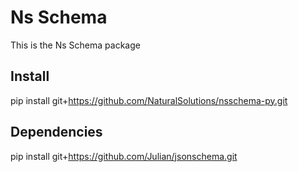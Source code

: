 # Ns Schema

This is the  Ns Schema package

## Install

pip install git+https://github.com/NaturalSolutions/nsschema-py.git

## Dependencies

pip install git+https://github.com/Julian/jsonschema.git